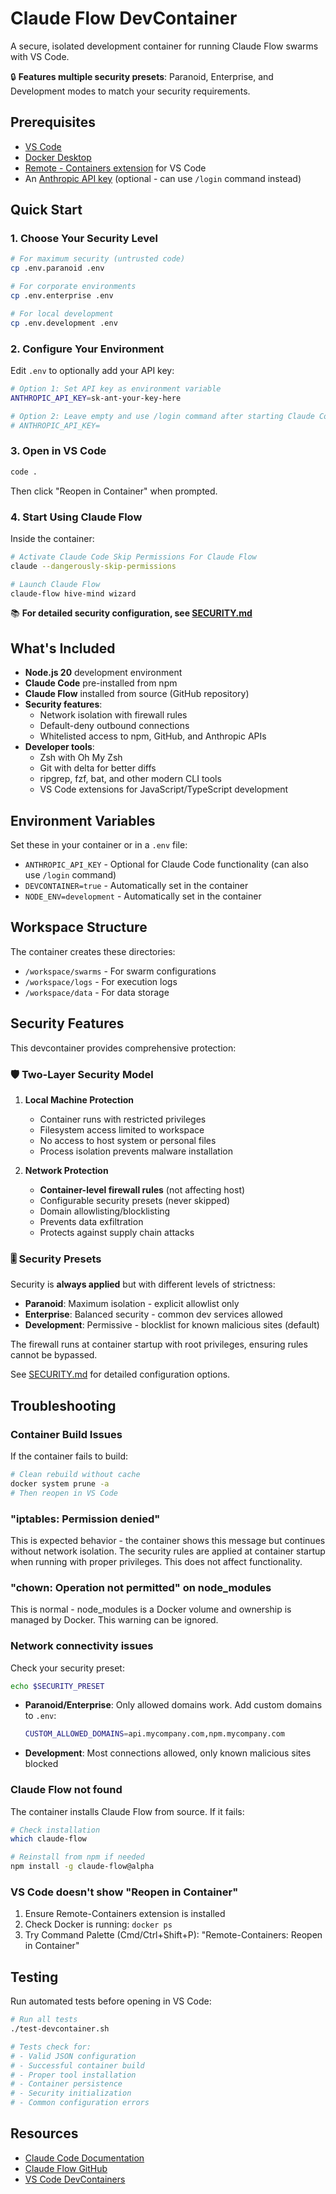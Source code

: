 # Claude Flow DevContainer

A secure, isolated development container for running Claude Flow swarms with VS Code.

🔒 **Features multiple security presets**: Paranoid, Enterprise, and Development modes to match your security requirements.

## Prerequisites

- [VS Code](https://code.visualstudio.com/)
- [Docker Desktop](https://www.docker.com/products/docker-desktop/)
- [Remote - Containers extension](https://marketplace.visualstudio.com/items?itemName=ms-vscode-remote.remote-containers) for VS Code
- An [Anthropic API key](https://console.anthropic.com/account/keys) (optional - can use `/login` command instead)

## Quick Start

### 1. Choose Your Security Level

```bash
# For maximum security (untrusted code)
cp .env.paranoid .env

# For corporate environments
cp .env.enterprise .env

# For local development
cp .env.development .env
```

### 2. Configure Your Environment

Edit `.env` to optionally add your API key:
```bash
# Option 1: Set API key as environment variable
ANTHROPIC_API_KEY=sk-ant-your-key-here

# Option 2: Leave empty and use /login command after starting Claude Code
# ANTHROPIC_API_KEY=
```

### 3. Open in VS Code

```bash
code .
```

Then click "Reopen in Container" when prompted.

### 4. Start Using Claude Flow

Inside the container:
```bash
# Activate Claude Code Skip Permissions For Claude Flow
claude --dangerously-skip-permissions

# Launch Claude Flow
claude-flow hive-mind wizard
```

📚 **For detailed security configuration, see [SECURITY.md](SECURITY.md)**

## What's Included

- **Node.js 20** development environment
- **Claude Code** pre-installed from npm
- **Claude Flow** installed from source (GitHub repository)
- **Security features**:
  - Network isolation with firewall rules
  - Default-deny outbound connections
  - Whitelisted access to npm, GitHub, and Anthropic APIs
- **Developer tools**:
  - Zsh with Oh My Zsh
  - Git with delta for better diffs
  - ripgrep, fzf, bat, and other modern CLI tools
  - VS Code extensions for JavaScript/TypeScript development

## Environment Variables

Set these in your container or in a `.env` file:

- `ANTHROPIC_API_KEY` - Optional for Claude Code functionality (can also use `/login` command)
- `DEVCONTAINER=true` - Automatically set in the container
- `NODE_ENV=development` - Automatically set in the container

## Workspace Structure

The container creates these directories:
- `/workspace/swarms` - For swarm configurations
- `/workspace/logs` - For execution logs
- `/workspace/data` - For data storage

## Security Features

This devcontainer provides comprehensive protection:

### 🛡️ Two-Layer Security Model

1. **Local Machine Protection**
   - Container runs with restricted privileges
   - Filesystem access limited to workspace
   - No access to host system or personal files
   - Process isolation prevents malware installation

2. **Network Protection**
   - **Container-level firewall rules** (not affecting host)
   - Configurable security presets (never skipped)
   - Domain allowlisting/blocklisting
   - Prevents data exfiltration
   - Protects against supply chain attacks

### 🎚️ Security Presets

Security is **always applied** but with different levels of strictness:

- **Paranoid**: Maximum isolation - explicit allowlist only
- **Enterprise**: Balanced security - common dev services allowed  
- **Development**: Permissive - blocklist for known malicious sites (default)

The firewall runs at container startup with root privileges, ensuring rules cannot be bypassed.

See [SECURITY.md](SECURITY.md) for detailed configuration options.

## Troubleshooting

### Container Build Issues
If the container fails to build:
```bash
# Clean rebuild without cache
docker system prune -a
# Then reopen in VS Code
```

### "iptables: Permission denied" 
This is expected behavior - the container shows this message but continues without network isolation. The security rules are applied at container startup when running with proper privileges. This does not affect functionality.

### "chown: Operation not permitted" on node_modules
This is normal - node_modules is a Docker volume and ownership is managed by Docker. This warning can be ignored.

### Network connectivity issues
Check your security preset:
```bash
echo $SECURITY_PRESET
```
- **Paranoid/Enterprise**: Only allowed domains work. Add custom domains to `.env`:
  ```bash
  CUSTOM_ALLOWED_DOMAINS=api.mycompany.com,npm.mycompany.com
  ```
- **Development**: Most connections allowed, only known malicious sites blocked

### Claude Flow not found
The container installs Claude Flow from source. If it fails:
```bash
# Check installation
which claude-flow

# Reinstall from npm if needed
npm install -g claude-flow@alpha
```

### VS Code doesn't show "Reopen in Container"
1. Ensure Remote-Containers extension is installed
2. Check Docker is running: `docker ps`
3. Try Command Palette (Cmd/Ctrl+Shift+P): "Remote-Containers: Reopen in Container"

## Testing

Run automated tests before opening in VS Code:
```bash
# Run all tests
./test-devcontainer.sh

# Tests check for:
# - Valid JSON configuration
# - Successful container build
# - Proper tool installation
# - Container persistence
# - Security initialization
# - Common configuration errors
```

## Resources

- [Claude Code Documentation](https://docs.anthropic.com/en/docs/claude-code)
- [Claude Flow GitHub](https://github.com/ruvnet/claude-flow)
- [VS Code DevContainers](https://code.visualstudio.com/docs/devcontainers/containers)